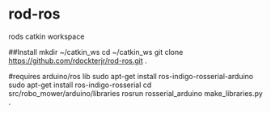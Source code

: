 # rod-ros
rods catkin workspace

##Install
mkdir ~/catkin_ws
cd ~/catkin_ws
git clone https://github.com/rdockterjr/rod-ros.git .

#requires arduino/ros lib
sudo apt-get install ros-indigo-rosserial-arduino
sudo apt-get install ros-indigo-rosserial
cd src/robo_mower/arduino/libraries
rosrun rosserial_arduino make_libraries.py .
